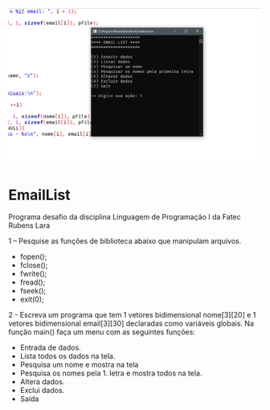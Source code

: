 ![Imagem do programa](./images/index.png)

# EmailList
Programa desafio da disciplina Linguagem de Programação I da Fatec Rubens Lara

1 – Pesquise as funções de biblioteca abaixo que manipulam arquivos.
- fopen();
- fclose();
- fwrite();
- fread();
- fseek(); 
- exit(0); 

2 - Escreva um programa que tem 1 vetores bidimensional nome[3][20] e 1 vetores bidimensional email[3][30] declaradas como variáveis globais.
Na função main() faça um menu com as seguintes funções: 
- Entrada de dados.
- Lista todos os dados na tela.
- Pesquisa um nome e mostra na tela
- Pesquisa os nomes pela 1. letra e mostra todos na tela.
- Altera dados.
- Exclui dados.
- Saída

